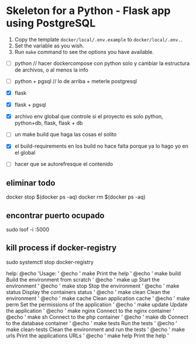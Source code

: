 # Skeleton for a Python - Flask app using PostgreSQL

1. Copy the template `docker/local/.env.example` to `docker/local/.env.`.
2. Set the variable as you wish.
3. Run `make` command to see the options you have available.


- [ ] python							// hacer dockercompose con python solo y cambiar la estructura de archivos, o al menos la info
- [ ] python + pgsql			// lo de arriba + meterle postgresql
- [x] flask
- [x] flask + pgsql


- [x] archivo env global que controle si el proyecto es solo python, python+db, flask, flask + db
- [ ] un make build que haga las cosas el solito
- [x] el build-requirements en los build no hace falta porque ya lo hago yo en el global
- [ ] hacer que se autorefresque el contenido


## eliminar todo
docker stop $(docker ps -aq)
docker rm $(docker ps -aq)

## encontrar puerto ocupado
sudo lsof -i :5000

## kill process if docker-registry
sudo systemctl stop docker-registry



help:
	@echo 'Usage:                                                                  '
	@echo '   make                         Print the help                          '
	@echo '   make build                   Build the environment from scratch      '
	@echo '   make up                      Start the environment                   '
	@echo '   make stop                    Stop the environment                    '
	@echo '   make status                  Display the containers status           '
	@echo '   make clean                   Clean the environment                   '
	@echo '   make cache                   Clean application cache                 '
	@echo '   make perm                    Set the permissions of the application  '
	@echo '   make update                  Update the application                  '
	@echo '   make nginx                   Connect to the nginx    container       '
	@echo '   make sh                      Connect to the php container            '
	@echo '   make db                      Connect to the database container       '
	@echo '   make tests                   Run the tests                           '
	@echo '   make clean-tests             Clean the environment and run the tests '
	@echo '   make urls                    Print the applications URLs             '
	@echo '   make help                    Print the help                          '

